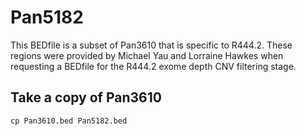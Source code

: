 # Pan5182
This BEDfile is a subset of Pan3610 that is specific to R444.2. 
These regions were provided by Michael Yau and Lorraine Hawkes when requesting a BEDfile for the R444.2 exome depth CNV filtering stage.

## Take a copy of Pan3610
`cp Pan3610.bed Pan5182.bed`
